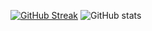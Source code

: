 [![GitHub Streak](https://streak-stats.demolab.com/?user=drizki&theme=radical)](https://git.io/streak-stats)
![GitHub stats](https://github-readme-stats.vercel.app/api?username=drizki&show_icons=true&theme=radical)

